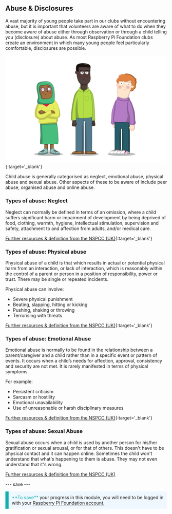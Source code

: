 ## Abuse & Disclosures

A vast majority of young people take part in our clubs without encountering abuse, but it is important that volunteers are aware of what to do when they become aware of abuse either through observation or through a child telling you (disclosure) about abuse. As most Raspberry Pi Foundation clubs create an environment in which many young people feel particularly comfortable, disclosures are possible.

![image of three young people standing](images/7-Diverse-Mix.png){:target='_blank'}

Child abuse is generally categorised as neglect, emotional abuse, physical abuse and sexual abuse. Other aspects of these to be aware of include peer abuse, organised abuse and online abuse.

### Types of abuse: Neglect

Neglect can normally be defined in terms of an omission, where a child suffers significant harm or impairment of development by being deprived of food, clothing, warmth, hygiene, intellectual stimulation, supervision and safety, attachment to and affection from adults, and/or medical care.

[Further resources & definition from the NSPCC (UK)](https://www.nspcc.org.uk/what-is-child-abuse/types-of-abuse/neglect/){:target='_blank'}
### Types of abuse: Physical abuse

Physical abuse of a child is that which results in actual or potential physical harm from an interaction, or lack of interaction, which is reasonably within the control of a parent or person in a position of responsibility, power or trust. There may be single or repeated incidents.  

Physical abuse can involve:

* Severe physical punishment
* Beating, slapping, hitting or kicking
* Pushing, shaking or throwing
* Terrorising with threats

[Further resources & definition from the NSPCC (UK)](https://www.nspcc.org.uk/what-is-child-abuse/types-of-abuse/physical-abuse/){:target='_blank'}

### Types of abuse: Emotional Abuse

Emotional abuse is normally to be found in the relationship between a parent/caregiver and a child rather than in a specific event or pattern of events. It occurs when a child’s needs for affection, approval, consistency and security are not met. It is rarely manifested in terms of physical symptoms.

For example:

* Persistent criticism
* Sarcasm or hostility
* Emotional unavailability
* Use of unreasonable or harsh disciplinary measures

[Further resources & definition from the NSPCC (UK)](https://www.nspcc.org.uk/what-is-child-abuse/types-of-abuse/emotional-abuse/){:target='_blank'}

### Types of abuse: Sexual Abuse

Sexual abuse occurs when a child is used by another person for his/her gratification or sexual arousal, or for that of others. This doesn't have to be physical contact and it can happen online.
Sometimes the child won't understand that what's happening to them is abuse. They may not even understand that it's wrong.

[Further resources & definition from the NSPCC (UK)](https://www.nspcc.org.uk/what-is-child-abuse/types-of-abuse/child-sexual-abuse/)

--- save ---

<p style="border-left: solid; border-width:10px; border-color: #0faeb0; background-color: aliceblue; padding: 10px;">
<span style="color: #0faeb0">**To save**</span> your progress in this module, you will need to be logged in with your <a href="https://my.raspberrypi.org/login">Raspberry Pi Foundation account.</a>
</p>